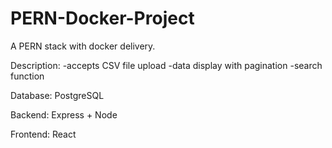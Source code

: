 # PERN-Docker-Project

A PERN stack with docker delivery.

Description:
-accepts CSV file upload
-data display with pagination
-search function

Database:
PostgreSQL

Backend:
Express + Node

Frontend:
React
